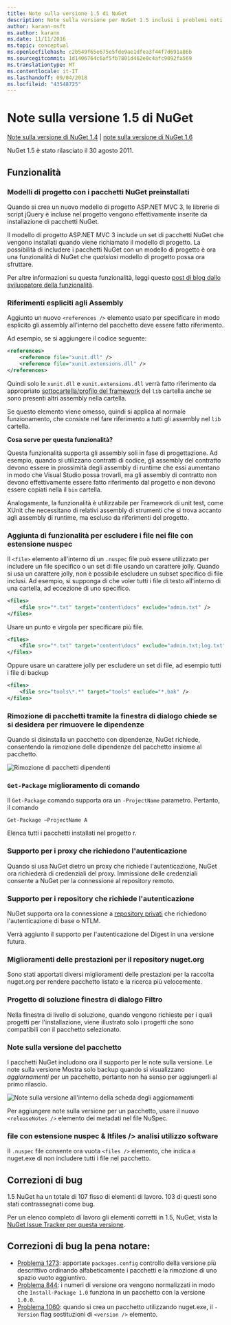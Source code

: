 ```yaml
---
title: Note sulla versione 1.5 di NuGet
description: Note sulla versione per NuGet 1.5 inclusi i problemi noti, correzioni di bug, funzionalità aggiunte e dcr.
author: karann-msft
ms.author: karann
ms.date: 11/11/2016
ms.topic: conceptual
ms.openlocfilehash: c2b549f65e675e5fde9ae1dfea3f44f7d691a86b
ms.sourcegitcommit: 1d1406764c6af5fb7801d462e0c4afc9092fa569
ms.translationtype: MT
ms.contentlocale: it-IT
ms.lasthandoff: 09/04/2018
ms.locfileid: "43548725"
---
```

# <a name="nuget-15-release-notes"></a>Note sulla versione 1.5 di NuGet

[Note sulla versione di NuGet 1.4](../release-notes/nuget-1.4.md) | [note sulla versione di NuGet 1.6](../release-notes/nuget-1.6.md)

NuGet 1.5 è stato rilasciato il 30 agosto 2011.

## <a name="features"></a>Funzionalità

### <a name="project-templates-with-preinstalled-nuget-packages"></a>Modelli di progetto con i pacchetti NuGet preinstallati
Quando si crea un nuovo modello di progetto ASP.NET MVC 3, le librerie di script jQuery è incluse nel progetto vengono effettivamente inserite da installazione di pacchetti NuGet.

Il modello di progetto ASP.NET MVC 3 include un set di pacchetti NuGet che vengono installati quando viene richiamato il modello di progetto. La possibilità di includere i pacchetti NuGet con un modello di progetto è ora una funzionalità di NuGet che _qualsiasi_ modello di progetto possa ora sfruttare.

Per altre informazioni su questa funzionalità, leggi questo [post di blog dallo sviluppatore della funzionalità](http://blogs.msdn.com/b/marcinon/archive/2011/07/08/project-templates-and-preinstalled-nuget-packages.aspx).

### <a name="explicit-assembly-references"></a>Riferimenti espliciti agli Assembly

Aggiunto un nuovo `<references />` elemento usato per specificare in modo esplicito gli assembly all'interno del pacchetto deve essere fatto riferimento.

Ad esempio, se si aggiungere il codice seguente:

```xml
<references>
    <reference file="xunit.dll" />
    <reference file="xunit.extensions.dll" />
</references>
```

Quindi solo le `xunit.dll` e `xunit.extensions.dll` verrà fatto riferimento da appropriato [sottocartella/profilo del framework](../reference/nuspec.md#explicit-assembly-references) del `lib` cartella anche se sono presenti altri assembly nella cartella.

Se questo elemento viene omesso, quindi si applica al normale funzionamento, che consiste nel fare riferimento a tutti gli assembly nel `lib` cartella.

__Cosa serve per questa funzionalità?__

Questa funzionalità supporta gli assembly soli in fase di progettazione. Ad esempio, quando si utilizzano contratti di codice, gli assembly del contratto devono essere in prossimità degli assembly di runtime che essi aumentano in modo che Visual Studio possa trovarli, ma gli assembly di contratto non devono effettivamente essere fatto riferimento dal progetto e non devono essere copiati nella il `bin` cartella.

Analogamente, la funzionalità è utilizzabile per Framework di unit test, come XUnit che necessitano di relativi assembly di strumenti che si trova accanto agli assembly di runtime, ma escluso da riferimenti del progetto.

### <a name="added-ability-to-exclude-files-in-the-nuspec"></a>Aggiunta di funzionalità per escludere i file nei file con estensione nuspec
Il `<file>` elemento all'interno di un `.nuspec` file può essere utilizzato per includere un file specifico o un set di file usando un carattere jolly. Quando si usa un carattere jolly, non è possibile escludere un subset specifico di file inclusi. Ad esempio, si supponga di che voler tutti i file di testo all'interno di una cartella, ad eccezione di uno specifico.

```xml
<files>
    <file src="*.txt" target="content\docs" exclude="admin.txt" />
</files>
```

Usare un punto e virgola per specificare più file.

```xml
<files>
    <file src="*.txt" target="content\docs" exclude="admin.txt;log.txt" />
</files>
```

Oppure usare un carattere jolly per escludere un set di file, ad esempio tutti i file di backup

```xml
<files>
    <file src="tools\*.*" target="tools" exclude="*.bak" />
</files>
```

### <a name="removing-packages-using-the-dialog-prompts-to-remove-dependencies"></a>Rimozione di pacchetti tramite la finestra di dialogo chiede se si desidera per rimuovere le dipendenze
Quando si disinstalla un pacchetto con dipendenze, NuGet richiede, consentendo la rimozione delle dipendenze del pacchetto insieme al pacchetto.

![Rimozione di pacchetti dipendenti](./media/remove-dependent-packages.png)


### <a name="get-package-command-improvement"></a>`Get-Package` miglioramento di comando
Il `Get-Package` comando supporta ora un `-ProjectName` parametro. Pertanto, il comando

    Get-Package –ProjectName A

Elenca tutti i pacchetti installati nel progetto r.

### <a name="support-for-proxies-that-require-authentication"></a>Supporto per i proxy che richiedono l'autenticazione
Quando si usa NuGet dietro un proxy che richiede l'autenticazione, NuGet ora richiederà di credenziali del proxy. Immissione delle credenziali consente a NuGet per la connessione al repository remoto.

### <a name="support-for-repositories-that-require-authentication"></a>Supporto per i repository che richiede l'autenticazione
NuGet supporta ora la connessione a [repository privati](../hosting-packages/local-feeds.md) che richiedono l'autenticazione di base o NTLM.

Verrà aggiunto il supporto per l'autenticazione del Digest in una versione futura.

### <a name="performance-improvements-to-the-nugetorg-repository"></a>Miglioramenti delle prestazioni per il repository nuget.org
Sono stati apportati diversi miglioramenti delle prestazioni per la raccolta nuget.org per rendere pacchetto listato e la ricerca più velocemente.

### <a name="solution-dialog-project-filtering"></a>Progetto di soluzione finestra di dialogo Filtro
Nella finestra di livello di soluzione, quando vengono richieste per i quali progetti per l'installazione, viene illustrato solo i progetti che sono compatibili con il pacchetto selezionato.

### <a name="package-release-notes"></a>Note sulla versione del pacchetto
I pacchetti NuGet includono ora il supporto per le note sulla versione. Le note sulla versione Mostra solo backup quando si visualizzano _aggiornamenti_ per un pacchetto, pertanto non ha senso per aggiungerli al primo rilascio.

![Note sulla versione all'interno della scheda degli aggiornamenti](./media/manage-nuget-packages-release-notes.png)

Per aggiungere note sulla versione per un pacchetto, usare il nuovo `<releaseNotes />` elemento dei metadati nel file NuSpec.

### <a name="nuspec-ltfiles-gt-improvement"></a>file con estensione nuspec & ltfiles /&gt; analisi utilizzo software
Il `.nuspec` file consente ora vuota `<files />` elemento, che indica a nuget.exe di non includere tutti i file nel pacchetto.

## <a name="bug-fixes"></a>Correzioni di bug
1.5 NuGet ha un totale di 107 fisso di elementi di lavoro. 103 di questi sono stati contrassegnati come bug.

Per un elenco completo di lavoro gli elementi corretti in 1.5, NuGet, vista la [NuGet Issue Tracker per questa versione](http://nuget.codeplex.com/workitem/list/advanced?keyword=&status=All&type=All&priority=All&release=NuGet%201.5&assignedTo=All&component=All&sortField=Summary&sortDirection=Descending&page=0).

## <a name="bug-fixes-worth-noting"></a>Correzioni di bug la pena notare:

* [Problema 1273](http://nuget.codeplex.com/workitem/1273): apportate `packages.config` controllo della versione più descrittivo ordinando alfabeticamente i pacchetti e la rimozione di uno spazio vuoto aggiuntivo.
* [Problema 844](http://nuget.codeplex.com/workitem/844): i numeri di versione ora vengono normalizzati in modo che `Install-Package 1.0` funziona in un pacchetto con la versione `1.0.0`.
* [Problema 1060](http://nuget.codeplex.com/workitem/1060): quando si crea un pacchetto utilizzando nuget.exe, il `-Version` flag sostituzioni di `<version />` elemento.
